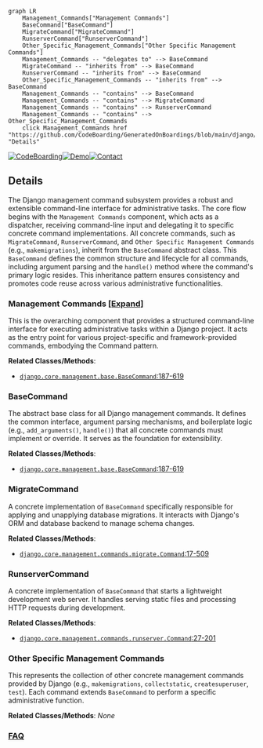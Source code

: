 ```mermaid
graph LR
    Management_Commands["Management Commands"]
    BaseCommand["BaseCommand"]
    MigrateCommand["MigrateCommand"]
    RunserverCommand["RunserverCommand"]
    Other_Specific_Management_Commands["Other Specific Management Commands"]
    Management_Commands -- "delegates to" --> BaseCommand
    MigrateCommand -- "inherits from" --> BaseCommand
    RunserverCommand -- "inherits from" --> BaseCommand
    Other_Specific_Management_Commands -- "inherits from" --> BaseCommand
    Management_Commands -- "contains" --> BaseCommand
    Management_Commands -- "contains" --> MigrateCommand
    Management_Commands -- "contains" --> RunserverCommand
    Management_Commands -- "contains" --> Other_Specific_Management_Commands
    click Management_Commands href "https://github.com/CodeBoarding/GeneratedOnBoardings/blob/main/django/Management_Commands.md" "Details"
```

[![CodeBoarding](https://img.shields.io/badge/Generated%20by-CodeBoarding-9cf?style=flat-square)](https://github.com/CodeBoarding/GeneratedOnBoardings)[![Demo](https://img.shields.io/badge/Try%20our-Demo-blue?style=flat-square)](https://www.codeboarding.org/demo)[![Contact](https://img.shields.io/badge/Contact%20us%20-%20contact@codeboarding.org-lightgrey?style=flat-square)](mailto:contact@codeboarding.org)

## Details

The Django management command subsystem provides a robust and extensible command-line interface for administrative tasks. The core flow begins with the `Management Commands` component, which acts as a dispatcher, receiving command-line input and delegating it to specific concrete command implementations. All concrete commands, such as `MigrateCommand`, `RunserverCommand`, and `Other Specific Management Commands` (e.g., `makemigrations`), inherit from the `BaseCommand` abstract class. This `BaseCommand` defines the common structure and lifecycle for all commands, including argument parsing and the `handle()` method where the command's primary logic resides. This inheritance pattern ensures consistency and promotes code reuse across various administrative functionalities.

### Management Commands [[Expand]](./Management_Commands.md)
This is the overarching component that provides a structured command-line interface for executing administrative tasks within a Django project. It acts as the entry point for various project-specific and framework-provided commands, embodying the Command pattern.


**Related Classes/Methods**:

- <a href="https://github.com/django/django//blob/django/core/management/base.py#L187-L619" target="_blank" rel="noopener noreferrer">`django.core.management.base.BaseCommand`:187-619</a>


### BaseCommand
The abstract base class for all Django management commands. It defines the common interface, argument parsing mechanisms, and boilerplate logic (e.g., `add_arguments()`, `handle()`) that all concrete commands must implement or override. It serves as the foundation for extensibility.


**Related Classes/Methods**:

- <a href="https://github.com/django/django//blob/django/core/management/base.py#L187-L619" target="_blank" rel="noopener noreferrer">`django.core.management.base.BaseCommand`:187-619</a>


### MigrateCommand
A concrete implementation of `BaseCommand` specifically responsible for applying and unapplying database migrations. It interacts with Django's ORM and database backend to manage schema changes.


**Related Classes/Methods**:

- <a href="https://github.com/django/django//blob/django/core/management/commands/migrate.py#L17-L509" target="_blank" rel="noopener noreferrer">`django.core.management.commands.migrate.Command`:17-509</a>


### RunserverCommand
A concrete implementation of `BaseCommand` that starts a lightweight development web server. It handles serving static files and processing HTTP requests during development.


**Related Classes/Methods**:

- <a href="https://github.com/django/django//blob/django/core/management/commands/runserver.py#L27-L201" target="_blank" rel="noopener noreferrer">`django.core.management.commands.runserver.Command`:27-201</a>


### Other Specific Management Commands
This represents the collection of other concrete management commands provided by Django (e.g., `makemigrations`, `collectstatic`, `createsuperuser`, `test`). Each command extends `BaseCommand` to perform a specific administrative function.


**Related Classes/Methods**: _None_



### [FAQ](https://github.com/CodeBoarding/GeneratedOnBoardings/tree/main?tab=readme-ov-file#faq)
